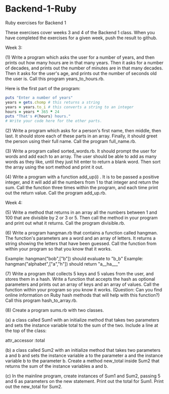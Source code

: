 # Backend-1-Ruby
Ruby exercises for Backend 1

These exercises cover weeks 3 and 4 of the Backend 1 class.  When you have completed the exercises for a given week, push the result to github.

Week 3:

(1) Write a program which asks the user for a number of years, and then prints out how many hours are in that many years.  Then it asks for a number of decades, and prints out the number of minutes are in that many decades.  Then it asks for the user's age, and prints out the number of seconds old the user is. Call this program years_to_hours.rb.  

Here is the first part of the program:

```Ruby
puts "Enter a number of years"
years = gets.chomp # this returns a string
years = years.to_i # this converts a string to an integer
hours = years * 365 * 24
puts "That's #{hours} hours."
# Write your code here for the other parts.
```

(2) Write a program which asks for a person's first name, then middle, then last.  It should store each of these parts in an array. Finally, it should greet the person using their full name.  Call the program full_name.rb.

(3) Write a program called sorted_words.rb.  It should prompt the user for words and add each to an array.  The user should be able to add as many words as they like, until they just hit enter to return a blank word. Then sort the array using the sort method and print it out. 

(4) Write a program with a function add_up(i) .  It is to be passed a positive integer, and it will add all the numbers from 1 to that integer and return the sum.  Call the function three times within the program, and each time print out the return value.  Call the program add_up.rb.
 
Week 4:

(5) Write a method that returns in an array all the numbers between 1 and 100 that are divisible by 2 or 3 or 5. Then call the method in your program and print out what it returns.  Call the program divisible.rb.

(6) Write a program hangman.rb that contains a function called hangman.  The function's parameters are a word and an array of letters.  It returns a string showing the letters that have been guessed.  Call the function from within your program so that you know that it works.

Example: hangman("bob",["b"]) should evaluate to "b_b"
Example: hangman("alphabet",["a","h"]) should return "a__ha___"

(7) Write a program that collects 5 keys and 5 values from the user, and stores them in a hash.  Write a function that accepts the hash as optional parameters and prints out an array of keys and an array of values.  Call the function within your program so you know it works. (Question: Can you find online information on Ruby hash methods that will help with this function?)  Call this program hash_to_array.rb.

(8) Create a program sums.rb with two classes.

(a) a class called Sum1 with an initialize method that takes two parameters and sets the instance variable total to the sum of the two.  Include a line at the top of the class: 

attr_accessor :total

(b) a class called Sum2 with an initialize method that takes two parameters a and b and sets the instance variable a to the parameter a and the instance variable b to the parameter b. Create a method new_total inside Sum2 that returns the sum of the instance variables a and b.

(c) In the mainline program, create instances of Sum1 and Sum2, passing 5 and 6 as parameters on the new statement.  Print out the total for Sum1.  Print out the new_total for Sum2.
